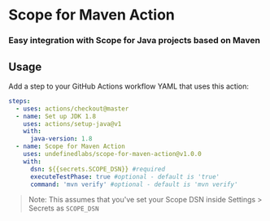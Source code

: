 # Scope for Maven Action

### Easy integration with Scope for Java projects based on Maven

## Usage

Add a step to your GitHub Actions workflow YAML that uses this action:

```yml
steps:
  - uses: actions/checkout@master
  - name: Set up JDK 1.8
    uses: actions/setup-java@v1
    with:
      java-version: 1.8 
  - name: Scope for Maven Action
    uses: undefinedlabs/scope-for-maven-action@v1.0.0
    with:
      dsn: ${{secrets.SCOPE_DSN}} #required
      executeTestPhase: true #optional - default is 'true'
      command: 'mvn verify' #optional - default is 'mvn verify'
```

> Note: This assumes that you've set your Scope DSN inside Settings > Secrets as `SCOPE_DSN`



